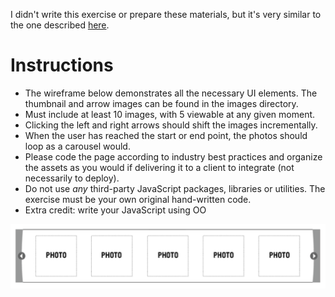 I didn't write this exercise or prepare these materials, but it's very similar to the one described [here](http://www.computedstyle.com/2010/12/hiring-front-end-engineers.html).

Instructions
============
* The wireframe below demonstrates all the necessary UI elements. The thumbnail and arrow images can be found in the images directory.
* Must include at least 10 images, with 5 viewable at any given moment.
* Clicking the left and right arrows should shift the images incrementally.
* When the user has reached the start or end point, the photos should loop as a carousel would.
* Please code the page according to industry best practices and organize the assets as you would if delivering it to a client to integrate (not necessarily to deploy).
* Do not use *any* third-party JavaScript packages, libraries or utilities. The exercise must be your own original hand-written code.
* Extra credit: write your JavaScript using OO


![Wireframe](https://github.com/adamesque/javascript_exercise/raw/master/wireframe.png)